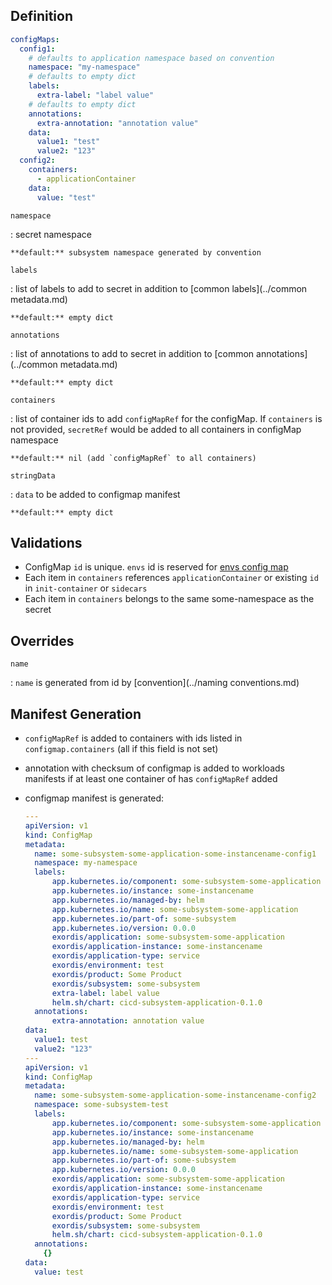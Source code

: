 
## Definition

``` yaml
configMaps:
  config1:
    # defaults to application namespace based on convention
    namespace: "my-namespace"
    # defaults to empty dict
    labels: 
      extra-label: "label value"
    # defaults to empty dict
    annotations: 
      extra-annotation: "annotation value"
    data:
      value1: "test"
      value2: "123"
  config2:
    containers:
      - applicationContainer
    data:
      value: "test"
```

`namespace`

:   secret namespace

    **default:** subsystem namespace generated by convention

`labels`

:   list of labels to add to secret in addition to [common labels](../common metadata.md)

    **default:** empty dict

`annotations`

:   list of annotations to add to secret in addition to [common annotations](../common metadata.md)

    **default:** empty dict

`containers`

:   list of container ids to add `configMapRef` for the configMap. If  `containers` is not provided, `secretRef` would be added to all containers in configMap namespace

    **default:** nil (add `configMapRef` to all containers)

`stringData`

:   `data` to be added to configmap manifest

    **default:** empty dict


## Validations

- ConfigMap `id` is unique. `envs` id is reserved for [envs config map](../values.md#envs-config-map)
- Each item in `containers` references `applicationContainer` or existing `id` in `init-container` or `sidecars`
- Each item in `containers` belongs to the same some-namespace as the secret

## Overrides

`name`

:   `name` is generated from id by [convention](../naming conventions.md)

## Manifest Generation 

- `configMapRef` is added to containers  with ids listed in `configmap.containers` (all if this field is not set)
- annotation with checksum of configmap is added to workloads manifests if at least one container of has `configMapRef` added
- configmap manifest is generated:

    ``` yaml
    ---
    apiVersion: v1
    kind: ConfigMap
    metadata:
      name: some-subsystem-some-application-some-instancename-config1
      namespace: my-namespace
      labels:
          app.kubernetes.io/component: some-subsystem-some-application
          app.kubernetes.io/instance: some-instancename
          app.kubernetes.io/managed-by: helm
          app.kubernetes.io/name: some-subsystem-some-application
          app.kubernetes.io/part-of: some-subsystem
          app.kubernetes.io/version: 0.0.0
          exordis/application: some-subsystem-some-application
          exordis/application-instance: some-instancename
          exordis/application-type: service
          exordis/environment: test
          exordis/product: Some Product
          exordis/subsystem: some-subsystem
          extra-label: label value
          helm.sh/chart: cicd-subsystem-application-0.1.0
      annotations:
          extra-annotation: annotation value
    data:
      value1: test
      value2: "123"
    ---
    apiVersion: v1
    kind: ConfigMap
    metadata:
      name: some-subsystem-some-application-some-instancename-config2
      namespace: some-subsystem-test
      labels:
          app.kubernetes.io/component: some-subsystem-some-application
          app.kubernetes.io/instance: some-instancename
          app.kubernetes.io/managed-by: helm
          app.kubernetes.io/name: some-subsystem-some-application
          app.kubernetes.io/part-of: some-subsystem
          app.kubernetes.io/version: 0.0.0
          exordis/application: some-subsystem-some-application
          exordis/application-instance: some-instancename
          exordis/application-type: service
          exordis/environment: test
          exordis/product: Some Product
          exordis/subsystem: some-subsystem
          helm.sh/chart: cicd-subsystem-application-0.1.0
      annotations:
        {}
    data:
      value: test
    ```


